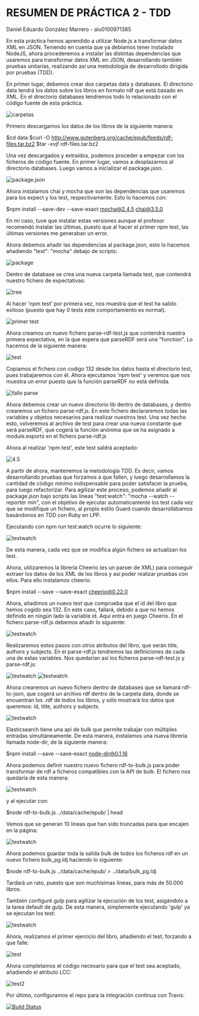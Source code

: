 # RESUMEN DE PRÁCTICA 2 - TDD
Daniel Eduardo González Marrero - alu0100971385

En esta práctica hemos aprendido a utilizar Node.js a transformar datos XML en JSON.
Teniendo en cuenta que ya debíamos tener instalado NodeJS, ahora procederemos a instalar las distintas dependencias
que usaremos para transformar datos XML en JSON, desarrollando también pruebas unitarias, realizando así una
metodología de desarrollodo dirigida por pruebas (TDD).

En primer lugar, debemos crear dos carpetas data y databases. El directorio data tendrá los datos sobre los libros
en formato rdf que está basado en XML. En el directorio databases tendremos todo lo relacionado con el código fuente
de esta práctica.

![carpetas](resources/1.jpg)

Primero descargamos los datos de los libros de la siguiente manera:

$cd data
$curl -O http://www.gutenberg.org/cache/epub/feeds/rdf-files.tar.bz2
$tar -xvjf rdf-files.tar.bz2	

Una vez descargados y extraídos, podemos proceder a empezar con los ficheros de código fuente.
En primer lugar, vamos a desplazarnos al directorio databases. Luego vamos a inicializar el package.json.

![package.json](resources/2.PNG)

Ahora instalamos chai y mocha que son las dependencias que usaremos para los expect y los test, respectivamente.
Esto lo hacemos con:

$npm	install --save-dev --save-exact mocha@2.4.5	chai@3.5.0

En mi caso, tuve que instalar estas versiones aunque el profesor recomendó instalar las últimas, puesto que al hacer
el primer npm test, las últimas versiones me generaban un error.

Ahora debemos añadir las dependencias al package.json, esto lo hacemos añadiendo "test": "mocha" debajo de scripts:

![package](resources/package.jpg)

Dentro de database se crea una nueva carpeta llamada test, que contendrá nuestro fichero de expectativas:

![tree](resources/tree.jpg)

Al hacer 'npm test' por primera vez, nos muestra que el test ha salido exitoso (puesto que hay 0 tests este
comportamiento es normal).

![primer test](resources/3.jpg)

Ahora creamos un nuevo fichero parse-rdf-test.js que contendrá nuestra primera expectativa, en la que espera
que parseRDF será una "function". Lo hacemos de la siguiente manera:

![test](resources/primertest.jpg)

Copiamos el fichero con codigo 132 desde los datos hasta el directorio test, pues trabajaremos con él. Ahora
ejecutamos 'npm test' y veremos que nos muestra un error puesto que la función parseRDF no está definida.

![fallo parse](resources/4.PNG)

Ahora debemos crear un nuevo directorio lib dentro de databases, y dentro crearemos un fichero parse-rdf.js. En este
fichero declararemos todas las variables y objetos necesarios para realizar nuestros test. Una vez hecho esto,
volveremos al archivo de test para crear una nueva constante que será parseRDF, que cogerá la función anónima que
se ha asignado a module.exports en el fichero parse-rdf.js

Ahora al realizar 'npm test', este test saldrá aceptado:

![4.5](resources/4.5.jpg)

A partir de ahora, mantenemos la metodología TDD. Es decir, vamos desarrollando pruebas que forzamos a que fallen,
y luego desarrollamos la cantidad de código mínimo indispensable para poder satisfacer la prueba, para luego
refactorizar. Para agilizar este proceso, podemos añadir al package.json bajo scripts las lineas
"test:watch": "mocha --watch --reporter min", con el objetivo de ejecutar automaticamente los test cada vez que
se modifique un fichero, al propio estilo Guard cuando desarrollábamos basándonos en TDD con Ruby en LPP.

Ejecutando con npm run test:watch ocurre lo siguiente:

![testwatch](resources/9.jpg)

De esta manera, cada vez que se modifica algún fichero se actualizan los test.

Ahora, utilizaremos la librería Cheerio (es un parser de XML) para conseguir extraer los datos de los XML de los libros y así poder
realizar pruebas con ellos. Para ello instalamos cheerio:

$npm install --save --save-exact cheerio@0.22.0

Ahora, añadimos un nuevo test que comprueba que el id del libro que hemos cogido sea 132. En este caso, fallará, debido
a que no hemos definido en ningún lado la variable id. Aquí entra en juego Cheerio. En el fichero parse-rdf.js debemos añadir
lo siguiente:

![testwatch](resources/10.jpg)

Realizaremos estos pasos con otros atributos del libro, que serán title, authors y subjects. En el parse-rdf.js tendremos
las definiciones de cada una de estas variables. Nos quedarían así los ficheros parse-rdf-test.js y parse-rdf.js:

![testwatch](resources/11.jpg)
![testwatch](resources/12.jpg)

Ahora crearemos un nuevo fichero dentro de databases que se llamará rdf-to-json, que cogerá un archivo rdf dentro de
la carpeta data, donde se encuentran los .rdf de todos los libros, y sólo mostrará los datos que queremos:
id, title, authors y subjects.

![testwatch](resources/13.jpg)

Elasticsearch tiene una api de bulk que permite trabajar con múltiples entradas simultáneamente. De esta manera, instalamos
una nueva librería llamada node-dir, de la siguiente manera:

$npm install --save --save-exact node-dir@0.1.16

Ahora podemos definir nuestro nuevo fichero rdf-to-bulk.js para poder transformar de rdf a ficheros compatibles con la API de bulk.
El fichero nos quedaría de esta manera:

![testwatch](resources/14.jpg)

y al ejecutar con:

$node rdf-to-bulk.js ../data/cache/epub/ | head

Vemos que se generan 10 líneas que han sido truncadas para que encajen en la página:

![testwatch](resources/6.jpg)

Ahora podemos guardar toda la salida bulk de todos los ficheros rdf en un nuevo fichero bulk_pg.ldj haciendo lo siguiente:

$node	rdf-to-bulk.js ../data/cache/epub/ > ../data/bulk_pg.ldj	

Tardará un rato, puesto que son muchísimas líneas, para más de 50.000 libros.

También configuré gulp para agilizar la ejecución de los test, asigándolo a la tarea default de gulp. De esta manera, simplemente
ejecutando 'gulp' ya se ejecutan los test:

![testwatch](resources/8.jpg)

Ahora, realizamos el primer ejercicio del libro, añadiendo el test, forzando a que falle:

![test](resources/15.jpg)

Ahora completamos el código necesario para que el test sea aceptado, añadiendo el atributo LCC:

![test2](resources/16.jpg)

Por último, configuramos el repo para la integración continua con Travis:

[![Build Status](https://travis-ci.org/ULL-ESIT-PL-1819/p2-t1-testing-alu0100971385.svg?branch=master)](https://travis-ci.org/ULL-ESIT-PL-1819/p2-t1-testing-alu0100971385)
